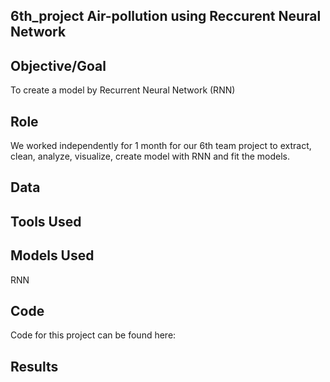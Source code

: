 
 ## 6th_project Air-pollution using Reccurent Neural Network
 
 ## Objective/Goal
 To create a model by Recurrent Neural Network (RNN) 
 ## Role
 We worked independently for 1 month for our 6th team project to extract, clean, analyze, visualize, create model with RNN and fit the models.
 
 ## Data
 
 
 ## Tools Used
 
 
 ## Models Used
 RNN
 
 ## Code 
 Code for this project can be found here: 
 
 ## Results
